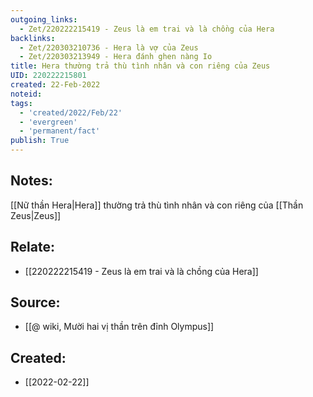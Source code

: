 ```yaml
---
outgoing_links:
  - Zet/220222215419 - Zeus là em trai và là chồng của Hera
backlinks:
  - Zet/220303210736 - Hera là vợ của Zeus
  - Zet/220303213949 - Hera đánh ghen nàng Io
title: Hera thường trả thù tình nhân và con riêng của Zeus
UID: 220222215801
created: 22-Feb-2022
noteid:
tags:
  - 'created/2022/Feb/22'
  - 'evergreen'
  - 'permanent/fact'
publish: True
---
```

## Notes:
[[Nữ thần Hera|Hera]] thường trả thù tình nhân và con riêng của [[Thần Zeus|Zeus]]

## Relate:
- [[220222215419 - Zeus là em trai và là chồng của Hera]]

## Source:
- [[@ wiki, Mười hai vị thần trên đỉnh Olympus]]




## Created:
- [[2022-02-22]]
